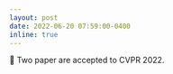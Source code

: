 ```yaml
---
layout: post
date: 2022-06-20 07:59:00-0400
inline: true
---
```


📃 Two paper are accepted to CVPR 2022.